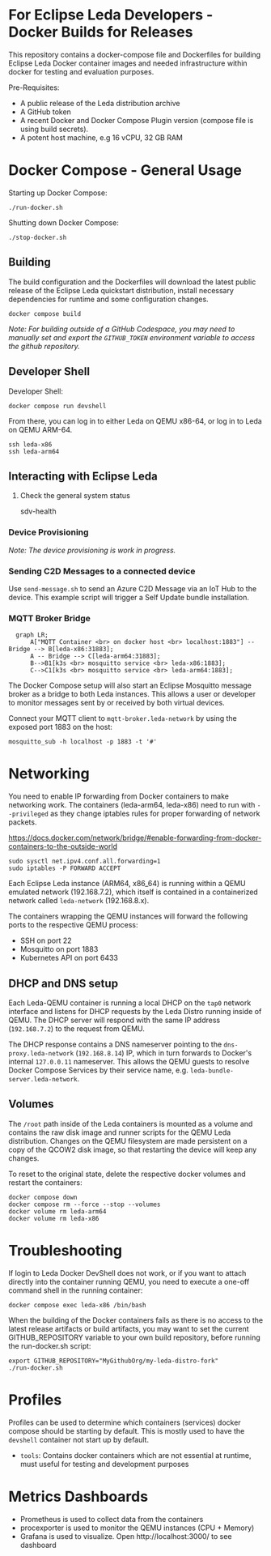 # For Eclipse Leda Developers - Docker Builds for Releases

This repository contains a docker-compose file and Dockerfiles for building Eclipse Leda Docker container images
and needed infrastructure within docker for testing and evaluation purposes.

Pre-Requisites:
- A public release of the Leda distribution archive
- A GitHub token
- A recent Docker and Docker Compose Plugin version (compose file is using build secrets).
- A potent host machine, e.g 16 vCPU, 32 GB RAM

# Docker Compose - General Usage

Starting up Docker Compose:

    ./run-docker.sh

Shutting down Docker Compose:

    ./stop-docker.sh

## Building

The build configuration and the Dockerfiles will download the latest public release of the Eclipse Leda quickstart distribution,
install necessary dependencies for runtime and some configuration changes.

    docker compose build

*Note: For building outside of a GitHub Codespace, you may need to manually set and export the `GITHUB_TOKEN` environment variable to access the github repository.*

## Developer Shell

Developer Shell:

    docker compose run devshell

From there, you can log in to either Leda on QEMU x86-64, or log in to Leda on QEMU ARM-64.

    ssh leda-x86
    ssh leda-arm64

## Interacting with Eclipse Leda

1. Check the general system status

    sdv-health

### Device Provisioning

*Note: The device provisioning is work in progress.*

### Sending C2D Messages to a connected device

Use `send-message.sh` to send an Azure C2D Message via an IoT Hub to the device. This example script will trigger a Self Update bundle installation.

### MQTT Broker Bridge

```mermaid
  graph LR;
      A["MQTT Container <br> on docker host <br> localhost:1883"] -- Bridge --> B[leda-x86:31883];
      A -- Bridge --> C[leda-arm64:31883];
      B-->B1[k3s <br> mosquitto service <br> leda-x86:1883];
      C-->C1[k3s <br> mosquitto service <br> leda-arm64:1883];
```

The Docker Compose setup will also start an Eclipse Mosquitto message broker as a bridge to both Leda instances.
This allows a user or developer to monitor messages sent by or received by both virtual devices.

Connect your MQTT client to `mqtt-broker.leda-network` by using the exposed port 1883 on the host:

    mosquitto_sub -h localhost -p 1883 -t '#'

# Networking

You need to enable IP forwarding from Docker containers to make networking work.
The containers (leda-arm64, leda-x86) need to run with ``--privileged`` as they change iptables rules for proper forwarding of network packets.

https://docs.docker.com/network/bridge/#enable-forwarding-from-docker-containers-to-the-outside-world

    sudo sysctl net.ipv4.conf.all.forwarding=1
    sudo iptables -P FORWARD ACCEPT

Each Eclipse Leda instance (ARM64, x86_64) is running within a QEMU emulated network (192.168.7.2), which itself is contained
in a containerized network called `leda-network` (192.168.8.x).

The containers wrapping the QEMU instances will forward the following ports to the respective QEMU process:
- SSH on port 22
- Mosquitto on port 1883
- Kubernetes API on port 6433

## DHCP and DNS setup

Each Leda-QEMU container is running a local DHCP on the `tap0` network interface and listens for DHCP requests by the Leda Distro running inside of QEMU.
The DHCP server will respond with the same IP address (`192.168.7.2`) to the request from QEMU.

The DHCP response contains a DNS nameserver pointing to the `dns-proxy.leda-network` (`192.168.8.14`) IP, which in turn forwards to Docker's internal `127.0.0.11` nameserver.
This allows the QEMU guests to resolve Docker Compose Services by their service name, e.g. `leda-bundle-server.leda-network`.

## Volumes

The `/root` path inside of the Leda containers is mounted as a volume and contains the raw disk image and runner scripts for the QEMU Leda distribution.
Changes on the QEMU filesystem are made persistent on a copy of the QCOW2 disk image, so that restarting the device will keep any changes.

To reset to the original state, delete the respective docker volumes and restart the containers:

    docker compose down
    docker compose rm --force --stop --volumes
    docker volume rm leda-arm64
    docker volume rm leda-x86

# Troubleshooting

If login to Leda Docker DevShell does not work, or if you want to attach directly into the container running QEMU, you need to execute a one-off command shell in the running container:

    docker compose exec leda-x86 /bin/bash

When the building of the Docker containers fails as there is no access to the latest release artifacts or build artifacts, you may want to set the current GITHUB_REPOSITORY variable to your own build repository, before running the run-docker.sh script:

    export GITHUB_REPOSITORY="MyGithubOrg/my-leda-distro-fork"
    ./run-docker.sh

# Profiles

Profiles can be used to determine which containers (services) docker compose should be starting by default.
This is mostly used to have the `devshell` container not start up by default.
- `tools`: Contains docker containers which are not essential at runtime, must useful for testing and development purposes

# Metrics Dashboards

- Prometheus is used to collect data from the containers
- procexporter is used to monitor the QEMU instances (CPU + Memory)
- Grafana is used to visualize. Open http://localhost:3000/ to see dashboard
